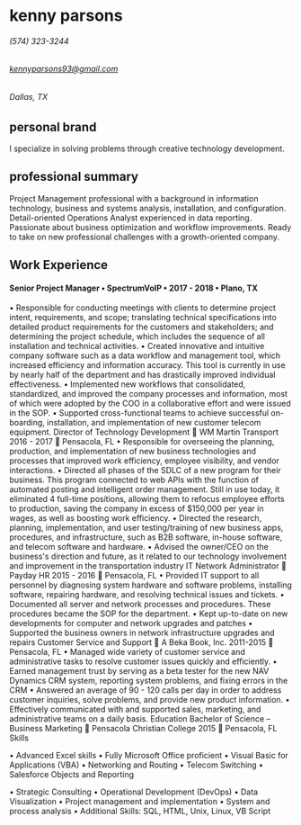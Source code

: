 # kenny parsons

###### (574) 323-3244
###### kennyparsons93@gmail.com 
###### Dallas, TX 

## personal brand
I specialize in solving problems through creative technology development.

## professional summary
Project Management professional with a background in information technology, business and systems analysis, installation, and configuration. Detail-oriented Operations Analyst experienced in data reporting. Passionate about business optimization and workflow improvements. Ready to take on new professional challenges with a growth-oriented company.

## Work Experience
#### Senior Project Manager • SpectrumVoIP • 2017 - 2018 • Plano, TX
• Responsible for conducting meetings with clients to determine project intent, requirements, and scope; translating technical specifications into detailed product requirements for the customers and stakeholders; and determining the project schedule, which includes the sequence of all installation and technical activities.
•	Created innovative and intuitive company software such as a data workflow and management tool, which increased efficiency and information accuracy. This tool is currently in use by nearly half of the department and has drastically improved individual effectiveness.
•	Implemented new workflows that consolidated, standardized, and improved the company processes and information, most of which were adopted by the COO in a collaborative effort and were issued in the SOP.
•	Supported cross-functional teams to achieve successful on-boarding, installation, and implementation of new customer telecom equipment.
	Director of Technology Development  WM Martin Transport 
	2016 - 2017  Pensacola, FL
•	Responsible for overseeing the planning, production, and implementation of new business technologies and processes that improved work efficiency, employee visibility, and vendor interactions.
•	Directed all phases of the SDLC of a new program for their business. This program connected to web APIs with the function of automated posting and intelligent order management. Still in use today, it eliminated 4 full-time positions, allowing them to refocus employee efforts to production, saving the company in excess of $150,000 per year in wages, as well as boosting work efficiency.
•	Directed the research, planning, implementation, and user testing/training of new business apps, procedures, and infrastructure, such as B2B software, in-house software, and telecom software and hardware.
•	Advised the owner/CEO on the business's direction and future, as it related to our technology involvement and improvement in the transportation industry
	IT Network Administrator  Payday HR 
	2015 - 2016  Pensacola, FL
•	Provided IT support to all personnel by diagnosing system hardware and software problems, installing software, repairing hardware, and resolving technical issues and tickets.
•	Documented all server and network processes and procedures. These procedures became the SOP for the department.
•	Kept up-to-date on new developments for computer and network upgrades and patches
•	Supported the business owners in network infrastructure upgrades and repairs
	Customer Service and Support  A Beka Book, Inc. 
	2011-2015  Pensacola, FL
•	Managed wide variety of customer service and administrative tasks to resolve customer issues quickly and efficiently.
•	Earned management trust by serving as a beta tester for the new NAV Dynamics CRM system, reporting system problems, and fixing errors in the CRM
•	Answered an average of 90 - 120 calls per day in order to address customer inquiries, solve problems, and provide new product information.
•	Effectively communicated with and supported sales, marketing, and administrative teams on a daily basis.
Education
	Bachelor of Science – Business Marketing  Pensacola Christian College
	2015  Pensacola, FL
Skills
 
•	Advanced Excel skills
•	Fully Microsoft Office proficient
•	Visual Basic for Applications (VBA)
•	Networking and Routing
•	Telecom Switching
•	Salesforce Objects and Reporting
 
•	Strategic Consulting
•	Operational Development (DevOps)
•	Data Visualization
•	Project management and implementation
•	System and process analysis
•	Additional Skills: SQL, HTML, Unix, Linux, VB Script
